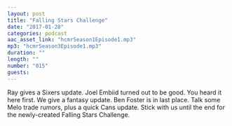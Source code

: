 ```yaml
---
layout: post
title: "Falling Stars Challenge"
date: "2017-01-28"
categories: podcast
aac_asset_link: "hcmrSeason1Episode1.mp3"
mp3: "hcmrSeason3Episode1.mp3"
duration: ""
length: ""
number: "015"
guests: 
---
```


Ray gives a Sixers update. Joel Embiid turned out to be good. You heard it here first. We give a fantasy update. Ben Foster is in last place. Talk some Melo trade rumors, plus a quick Cans update. Stick with us until the end for the newly-created Falling Stars Challenge.

